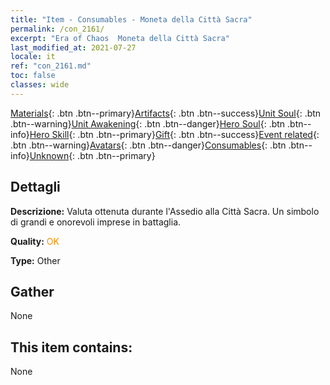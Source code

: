 ```yaml
---
title: "Item - Consumables - Moneta della Città Sacra"
permalink: /con_2161/
excerpt: "Era of Chaos  Moneta della Città Sacra"
last_modified_at: 2021-07-27
locale: it
ref: "con_2161.md"
toc: false
classes: wide
---
```

 [Materials](/ItemsIT/){: .btn .btn--primary}[Artifacts](/ItemsIT/Artifacts/){: .btn .btn--success}[Unit Soul](/ItemsIT/UnitSoul/){: .btn .btn--warning}[Unit Awakening](/ItemsIT/UnitAwakening/){: .btn .btn--danger}[Hero Soul](/ItemsIT/HeroSoul/){: .btn .btn--info}[Hero Skill](/ItemsIT/HeroSkill/){: .btn .btn--primary}[Gift](/ItemsIT/Gift/){: .btn .btn--success}[Event related](/ItemsIT/Events/){: .btn .btn--warning}[Avatars](/ItemsIT/Avatars/){: .btn .btn--danger}[Consumables](/ItemsIT/Consumables/){: .btn .btn--info}[Unknown](/ItemsIT/Unknown/){: .btn .btn--primary}

## Dettagli
 **Descrizione:** Valuta ottenuta durante l'Assedio alla Città Sacra. Un simbolo di grandi e onorevoli imprese in battaglia.

 **Quality:** <span style="color: #FF8C00">OK</span>

 **Type:** Other

## Gather

  None

## This item contains:

  None

